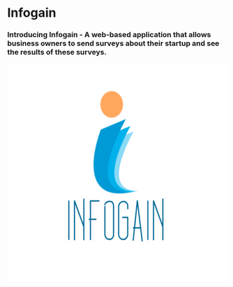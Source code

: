 # Infogain

### Introducing Infogain - A web-based application that allows business owners to send surveys about their startup and see the results of these surveys.

<img src="https://github.com/karan1525/Infogain/blob/master/logos/main_logo.png" width="600" height="500" title="Infogain"> 
